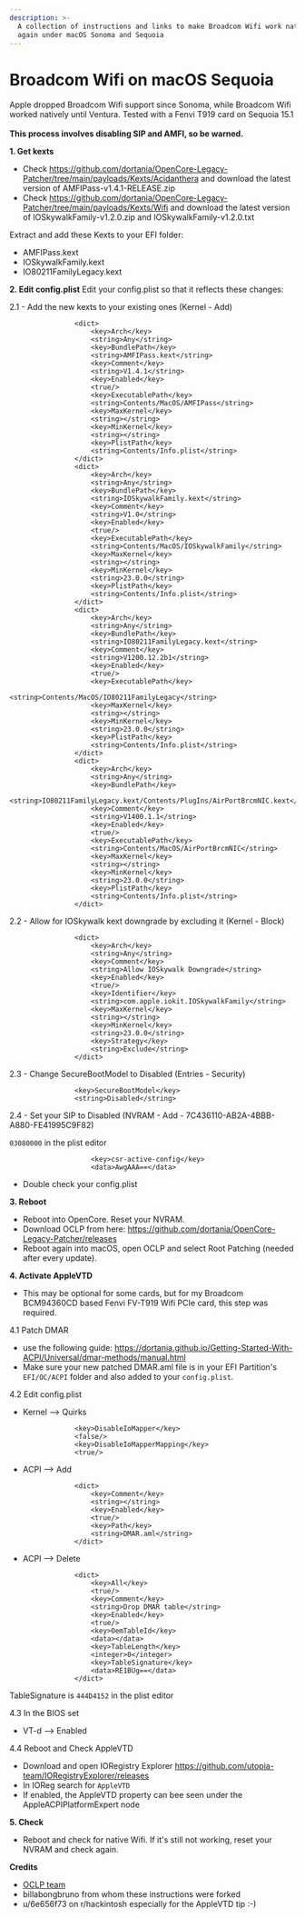 ```yaml
---
description: >-
  A collection of instructions and links to make Broadcom Wifi work natively
  again under macOS Sonoma and Sequoia
---
```


# Broadcom Wifi on macOS Sequoia

Apple dropped Broadcom Wifi support since Sonoma, while Broadcom Wifi  worked natively until Ventura. Tested with a Fenvi T919 card on Sequoia 15.1\
\
**This process involves disabling SIP and AMFI, so be warned.**

**1. Get kexts**

* Check https://github.com/dortania/OpenCore-Legacy-Patcher/tree/main/payloads/Kexts/Acidanthera and download the latest version of AMFIPass-v1.4.1-RELEASE.zip
* Check https://github.com/dortania/OpenCore-Legacy-Patcher/tree/main/payloads/Kexts/Wifi and download the latest version of IOSkywalkFamily-v1.2.0.zip and IOSkywalkFamily-v1.2.0.txt

Extract and add these Kexts to your EFI folder:

* AMFIPass.kext
* IOSkywalkFamily.kext
* IO80211FamilyLegacy.kext

**2. Edit config.plist** Edit your config.plist so that it reflects these changes:

2.1 - Add the new kexts to your existing ones (Kernel - Add)

```
                <dict>
                    <key>Arch</key>
                    <string>Any</string>
                    <key>BundlePath</key>
                    <string>AMFIPass.kext</string>
                    <key>Comment</key>
                    <string>V1.4.1</string>
                    <key>Enabled</key>
                    <true/>
                    <key>ExecutablePath</key>
                    <string>Contents/MacOS/AMFIPass</string>
                    <key>MaxKernel</key>
                    <string></string>
                    <key>MinKernel</key>
                    <string></string>
                    <key>PlistPath</key>
                    <string>Contents/Info.plist</string>
                </dict>
                <dict>
                    <key>Arch</key>
                    <string>Any</string>
                    <key>BundlePath</key>
                    <string>IOSkywalkFamily.kext</string>
                    <key>Comment</key>
                    <string>V1.0</string>
                    <key>Enabled</key>
                    <true/>
                    <key>ExecutablePath</key>
                    <string>Contents/MacOS/IOSkywalkFamily</string>
                    <key>MaxKernel</key>
                    <string></string>
                    <key>MinKernel</key>
                    <string>23.0.0</string>
                    <key>PlistPath</key>
                    <string>Contents/Info.plist</string>
                </dict>
                <dict>
                    <key>Arch</key>
                    <string>Any</string>
                    <key>BundlePath</key>
                    <string>IO80211FamilyLegacy.kext</string>
                    <key>Comment</key>
                    <string>V1200.12.2b1</string>
                    <key>Enabled</key>
                    <true/>
                    <key>ExecutablePath</key>
                    <string>Contents/MacOS/IO80211FamilyLegacy</string>
                    <key>MaxKernel</key>
                    <string></string>
                    <key>MinKernel</key>
                    <string>23.0.0</string>
                    <key>PlistPath</key>
                    <string>Contents/Info.plist</string>
                </dict>
                <dict>
                    <key>Arch</key>
                    <string>Any</string>
                    <key>BundlePath</key>
                    <string>IO80211FamilyLegacy.kext/Contents/PlugIns/AirPortBrcmNIC.kext</string>
                    <key>Comment</key>
                    <string>V1400.1.1</string>
                    <key>Enabled</key>
                    <true/>
                    <key>ExecutablePath</key>
                    <string>Contents/MacOS/AirPortBrcmNIC</string>
                    <key>MaxKernel</key>
                    <string></string>
                    <key>MinKernel</key>
                    <string>23.0.0</string>
                    <key>PlistPath</key>
                    <string>Contents/Info.plist</string>
                </dict>
```

2.2 - Allow for IOSkywalk kext downgrade by excluding it (Kernel - Block)

```
                <dict>
                    <key>Arch</key>
                    <string>Any</string>
                    <key>Comment</key>
                    <string>Allow IOSkywalk Downgrade</string>
                    <key>Enabled</key>
                    <true/>
                    <key>Identifier</key>
                    <string>com.apple.iokit.IOSkywalkFamily</string>
                    <key>MaxKernel</key>
                    <string></string>
                    <key>MinKernel</key>
                    <string>23.0.0</string>
                    <key>Strategy</key>
                    <string>Exclude</string>
                </dict>
```

2.3 - Change SecureBootModel to Disabled (Entries - Security)

```
                <key>SecureBootModel</key>
                <string>Disabled</string>
```

2.4 - Set your SIP to Disabled (NVRAM - Add - 7C436110-AB2A-4BBB-A880-FE41995C9F82)

`03080000` in the plist editor

```
                    <key>csr-active-config</key>
                    <data>AwgAAA==</data>
```

* Double check your config.plist

**3. Reboot**

* Reboot into OpenCore. Reset your NVRAM.
* Download OCLP from here: https://github.com/dortania/OpenCore-Legacy-Patcher/releases
* Reboot again into macOS, open OCLP and select Root Patching (needed after every update).

**4. Activate AppleVTD**

* This may be optional for some cards, but for my Broadcom BCM94360CD based Fenvi FV-T919 Wifi PCIe card, this step was required.

4.1 Patch DMAR

* use the following guide: https://dortania.github.io/Getting-Started-With-ACPI/Universal/dmar-methods/manual.html
* Make sure your new patched DMAR.aml file is in your EFI Partition's `EFI/OC/ACPI` folder and also added to your `config.plist`.

4.2 Edit config.plist

* Kernel --> Quirks

```
                <key>DisableIoMapper</key>
                <false/>
                <key>DisableIoMapperMapping</key>
                <true/>
```

* ACPI --> Add

```
                <dict>
                    <key>Comment</key>
                    <string></string>
                    <key>Enabled</key>
                    <true/>
                    <key>Path</key>
                    <string>DMAR.aml</string>
                </dict>
```

* ACPI --> Delete

```
                <dict>
                    <key>All</key>
                    <true/>
                    <key>Comment</key>
                    <string>Drop DMAR table</string>
                    <key>Enabled</key>
                    <true/>
                    <key>OemTableId</key>
                    <data></data>
                    <key>TableLength</key>
                    <integer>0</integer>
                    <key>TableSignature</key>
                    <data>RE1BUg==</data>
                </dict>
```

TableSignature is `444D4152` in the plist editor

4.3 In the BIOS set

* VT-d --> Enabled

4.4 Reboot and Check AppleVTD

* Download and open IORegistry Explorer https://github.com/utopia-team/IORegistryExplorer/releases
* In IOReg search for `AppleVTD`
* If enabled, the AppleVTD property can bee seen under the AppleACPIPlatformExpert node

**5. Check**

* Reboot and check for native Wifi. If it's still not working, reset your NVRAM and check again.

**Credits**

* [OCLP team](https://github.com/dortania/OpenCore-Legacy-Patcher/)
* billabongbruno from whom these instructions were forked
* u/6e656f73 on r/hackintosh especially for the AppleVTD tip :-)
